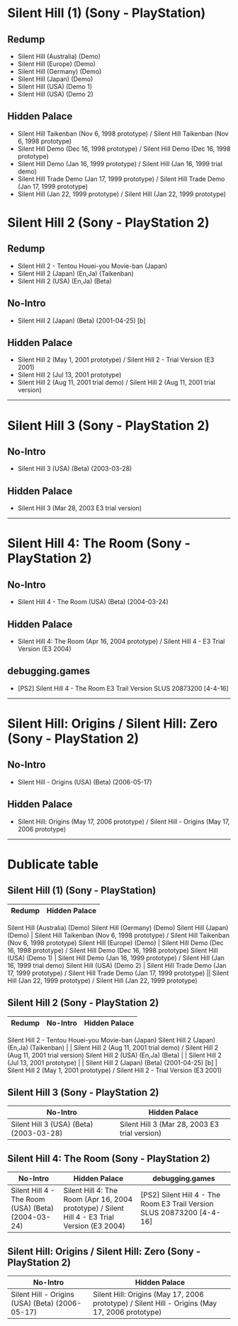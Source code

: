 # Silent Hill (1) (Sony - PlayStation)
## Redump
* Silent Hill (Australia) (Demo)
* Silent Hill (Europe) (Demo)
* Silent Hill (Germany) (Demo)
* Silent Hill (Japan) (Demo)
* Silent Hill (USA) (Demo 1)
* Silent Hill (USA) (Demo 2)
## Hidden Palace
* Silent Hill Taikenban (Nov 6, 1998 prototype) / Silent Hill Taikenban (Nov 6, 1998 prototype)
* Silent Hill Demo (Dec 16, 1998 prototype) / Silent Hill Demo (Dec 16, 1998 prototype)
* Silent Hill Demo (Jan 16, 1999 prototype) / Silent Hill (Jan 16, 1999 trial demo)
* Silent Hill Trade Demo (Jan 17, 1999 prototype) / Silent Hill Trade Demo (Jan 17, 1999 prototype)
* Silent Hill (Jan 22, 1999 prototype) / Silent Hill (Jan 22, 1999 prototype)
# Silent Hill 2 (Sony - PlayStation 2)
## Redump
* Silent Hill 2 - Tentou Houei-you Movie-ban (Japan)
* Silent Hill 2 (Japan) (En,Ja) (Taikenban)
* Silent Hill 2 (USA) (En,Ja) (Beta)
## No-Intro
* Silent Hill 2 (Japan) (Beta) (2001-04-25) [b]
## Hidden Palace
* Silent Hill 2 (May 1, 2001 prototype) / Silent Hill 2 - Trial Version (E3 2001)
* Silent Hill 2 (Jul 13, 2001 prototype)
* Silent Hill 2 (Aug 11, 2001 trial demo) / Silent Hill 2 (Aug 11, 2001 trial version)
---
# Silent Hill 3 (Sony - PlayStation 2)
## No-Intro
* Silent Hill 3 (USA) (Beta) (2003-03-28)
## Hidden Palace
* Silent Hill 3 (Mar 28, 2003 E3 trial version)
---
# Silent Hill 4: The Room (Sony - PlayStation 2)
## No-Intro
* Silent Hill 4 - The Room (USA) (Beta) (2004-03-24)
## Hidden Palace
* Silent Hill 4: The Room (Apr 16, 2004 prototype) / Silent Hill 4 - E3 Trial Version (E3 2004)
## debugging.games
* [PS2] Silent Hill 4 - The Room E3 Trail Version SLUS 20873200 [4-4-16]
---
# Silent Hill: Origins / Silent Hill: Zero (Sony - PlayStation 2)
## No-Intro
* Silent Hill - Origins (USA) (Beta) (2006-05-17)
## Hidden Palace
* Silent Hill: Origins (May 17, 2006 prototype) / Silent Hill - Origins (May 17, 2006 prototype)
---
# Dublicate table
## Silent Hill (1) (Sony - PlayStation)
Redump | Hidden Palace
--- | ---
Silent Hill (Australia) (Demo)
Silent Hill (Germany) (Demo)
Silent Hill (Japan) (Demo) | Silent Hill Taikenban (Nov 6, 1998 prototype) / Silent Hill Taikenban (Nov 6, 1998 prototype)
Silent Hill (Europe) (Demo) | Silent Hill Demo (Dec 16, 1998 prototype) / Silent Hill Demo (Dec 16, 1998 prototype)
Silent Hill (USA) (Demo 1) | Silent Hill Demo (Jan 16, 1999 prototype) / Silent Hill (Jan 16, 1999 trial demo)
Silent Hill (USA) (Demo 2) | Silent Hill Trade Demo (Jan 17, 1999 prototype) / Silent Hill Trade Demo (Jan 17, 1999 prototype)
|| Silent Hill (Jan 22, 1999 prototype) / Silent Hill (Jan 22, 1999 prototype)
## Silent Hill 2 (Sony - PlayStation 2)
Redump | No-Intro | Hidden Palace
--- | --- | ---
Silent Hill 2 - Tentou Houei-you Movie-ban (Japan)
Silent Hill 2 (Japan) (En,Ja) (Taikenban) | | Silent Hill 2 (Aug 11, 2001 trial demo) / Silent Hill 2 (Aug 11, 2001 trial version)
Silent Hill 2 (USA) (En,Ja) (Beta) | | Silent Hill 2 (Jul 13, 2001 prototype)
| | Silent Hill 2 (Japan) (Beta) (2001-04-25) [b] | Silent Hill 2 (May 1, 2001 prototype) / Silent Hill 2 - Trial Version (E3 2001)
## Silent Hill 3 (Sony - PlayStation 2)
No-Intro | Hidden Palace
--- | ---
Silent Hill 3 (USA) (Beta) (2003-03-28) | Silent Hill 3 (Mar 28, 2003 E3 trial version)
## Silent Hill 4: The Room (Sony - PlayStation 2)
No-Intro | Hidden Palace | debugging.games
--- | --- | ---
Silent Hill 4 - The Room (USA) (Beta) (2004-03-24) | Silent Hill 4: The Room (Apr 16, 2004 prototype) / Silent Hill 4 - E3 Trial Version (E3 2004) | [PS2] Silent Hill 4 - The Room E3 Trail Version SLUS 20873200 [4-4-16]
## Silent Hill: Origins / Silent Hill: Zero (Sony - PlayStation 2)
No-Intro | Hidden Palace
--- | ---
Silent Hill - Origins (USA) (Beta) (2006-05-17) | Silent Hill: Origins (May 17, 2006 prototype) / Silent Hill - Origins (May 17, 2006 prototype)
